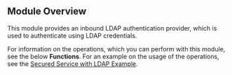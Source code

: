 ## Module Overview

This module provides an inbound LDAP authentication provider, which is used to authenticate using LDAP credentials.

For information on the operations, which you can perform with this module, see the below **Functions**. For an example on the usage of the operations, see the [Secured Service with LDAP Example](https://ballerina.io/learn/by-example/secured-service-with-ldap.html).
